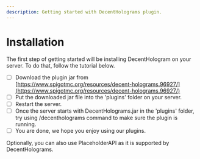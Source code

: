 ```yaml
---
description: Getting started with DecentHolograms plugin.
---
```


# Installation

The first step of getting started will be installing DecentHologram on your server. To do that, follow the tutorial below.

* [ ] Download the plugin jar from [https://www.spigotmc.org/resources/decent-holograms.96927/](https://www.spigotmc.org/resources/decent-holograms.96927/)
* [ ] Put the downloaded jar file into the 'plugins' folder on your server.
* [ ] Restart the server.
* [ ] Once the server starts with DecentHolograms.jar in the 'plugins' folder, try using /decentholograms command to make sure the plugin is running.
* [ ] You are done, we hope you enjoy using our plugins.

Optionally, you can also use PlaceholderAPI as it is supported by DecentHolograms.
